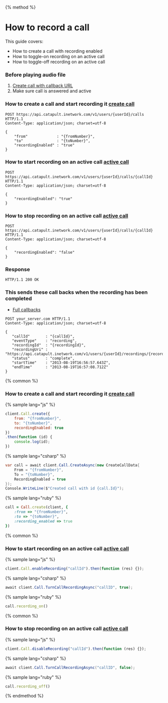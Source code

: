 {% method %}

# How to record a call

This guide covers:

* How to create a call with recording enabled
* How to toggle-on recording on an active call
* How to toggle-off recording on an active call

### Before playing audio file

1. [Create call with callback URL](./outboundCall.md)
2. Make sure call is answered and active


### How to create a call and start recording it [create call](http://dev.bandwidth.com/ap-docs/methods/calls/postCalls.html)

```http
POST https://api.catapult.inetwork.com/v1/users/{userId}/calls HTTP/1.1
Content-Type: application/json; charset=utf-8

{
    "from"             : "{fromNumber}",
    "to"               : "{toNumber}",
    "recordingEnabled" : "true"
}
```

### How to start recording on an active call [active call](http://dev.bandwidth.com/ap-docs/methods/calls/postCallsCallId.html)

```http
POST https://api.catapult.inetwork.com/v1/users/{userId}/calls/{callId} HTTP/1.1
Content-Type: application/json; charset=utf-8

{
    "recordingEnabled": "true"
}
```

### How to stop recording on an active call [active call](http://dev.bandwidth.com/ap-docs/methods/calls/postCallsCallId.html)

```http
POST https://api.catapult.inetwork.com/v1/users/{userId}/calls/{callId} HTTP/1.1
Content-Type: application/json; charset=utf-8

{
    "recordingEnabled": "false"
}
```

### Response

```http
HTTP/1.1 200 OK
```

### This sends these call backs when the recording has been completed

* [Full callbacks](http://dev.bandwidth.com/ap-docs/apiCallbacks/recording.html)

```http
POST your_server.com HTTP/1.1
Content-Type: application/json; charset=utf-8

{
   "callId"       : "{callId}",
   "eventType"    : "recording",
   "recordingId"  : "{recordingId}",
   "recordingUri" : "https://api.catapult.inetwork.com/v1/users/{userId}/recordings/{recordingId}",
   "status"       : "complete",
   "startTime"    : "2013-08-19T16:56:57.643Z",
   "endTime"      : "2013-08-19T16:57:08.712Z"
}
```

{% common %}

### How to create a call and start recording it [create call](http://dev.bandwidth.com/ap-docs/methods/calls/postCalls.html)

{% sample lang="js" %}

```js
client.Call.create({
    from: "{fromNumber}",
    to: "{toNumber}",
    recordingEnabled: true
})
.then(function (id) {
    console.log(id);
})
```

{% sample lang="csharp" %}

```csharp
var call = await client.Call.CreateAsync(new CreateCallData{
    From = "{fromNumber}",
    To = "{toNumber}",
    RecordingEnabled = true
});
Console.WriteLine($"Created call with id {call.Id}");
```

{% sample lang="ruby" %}

```ruby
call = Call.create(client, {
    :from => "{fromNumber}",
    :to => "{toNumber}",
    :recording_enabled => true
})
```

{% common %}

### How to start recording on an active call [active call](http://dev.bandwidth.com/ap-docs/methods/calls/postCallsCallId.html)

{% sample lang="js" %}

```js
client.Call.enableRecording("callId").then(function (res) {});
```

{% sample lang="csharp" %}

```csharp
await client.Call.TurnCallRecordingAsync("callID", true);
```

{% sample lang="ruby" %}

```ruby
call.recording_on()
```

{% common %}

### How to stop recording on an active call [active call](http://dev.bandwidth.com/ap-docs/methods/calls/postCallsCallId.html)

{% sample lang="js" %}

```js
client.Call.disableRecording("callId").then(function (res) {});
```

{% sample lang="csharp" %}

```csharp
await client.Call.TurnCallRecordingAsync("callID", false);
```

{% sample lang="ruby" %}

```ruby
call.recording_off()
```

{% endmethod %}





